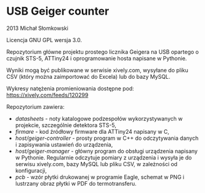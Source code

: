 USB Geiger counter
==================

2013 Michał Słomkowski

Licencja GNU GPL wersja 3.0.

Repozytorium główne projektu prostego licznika Geigera na USB opartego o czujnik STS-5, ATTiny24 i oprogramowanie hosta napisane w Pythonie.

Wyniki mogą być publikowane w serwisie xively.com, wysyłane do pliku CSV (który można zaimportować do Excela) lub do bazy MySQL.

Wykresy natężenia promieniowania dostępne pod:
https://xively.com/feeds/120299

Repozytorium zawiera:
* *datasheets* - noty katalogowe podzespołów wykorzystywanych w projekcie, szczególnie detektora STS-5,
* *firmare* - kod źródłowy firmware dla ATTiny24 napisany w C,
* *host/geiger-controller* - prosty program w C++ do odczytywania danych i zapisywania ustawień do urządzenia,
* *host/geiger-manager* - główny program do obsługi urządzenia napisany w Pythonie. Regularnie odczytuje pomiary z urządzenia i wysyła je do serwisu xively.com, bazy MySQL lub pliku CSV, w zależności od konfiguracji,
* *pcb* - wzór płytki drukowanej w programie Eagle, schemat w PNG i lustrzany obraz płytki w PDF do termotransferu.
